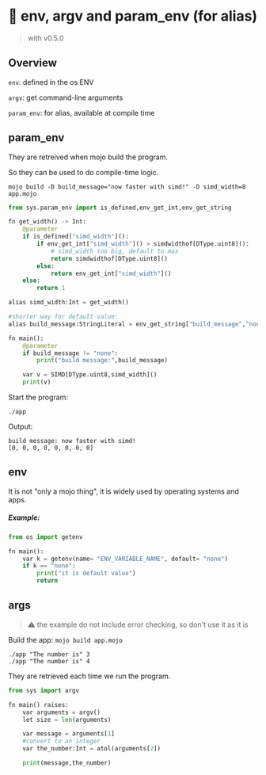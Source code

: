 # 🦜 env, argv and param_env (for alias)
> with v0.5.0
## Overview
```env```: defined in the os ENV

```argv```: get command-line arguments

```param_env```: for alias, available at compile time

## param_env
They are retreived when mojo build the program.

So they can be used to do compile-time logic.

```mojo build -D build_message="now faster with simd!" -D simd_width=8 app.mojo```
```python
from sys.param_env import is_defined,env_get_int,env_get_string

fn get_width() -> Int:
    @parameter
    if is_defined["simd_width"]():
        if env_get_int["simd_width"]() > simdwidthof[DType.uint8]():
            # simd_width too big, default to max
            return simdwidthof[DType.uint8]()
        else:
            return env_get_int["simd_width"]()
    else:
        return 1

alias simd_width:Int = get_width()

#shorter way for default value:
alias build_message:StringLiteral = env_get_string["build_message","none"]()

fn main():
    @parameter
    if build_message != "none":
        print("build message:",build_message)

    var v = SIMD[DType.uint8,simd_width]()
    print(v)
```
Start the program:

```./app```

Output:

    build message: now faster with simd!
    [0, 0, 0, 0, 0, 0, 0, 0]
## env
It is not "only a mojo thing", it is widely used by operating systems and apps.

##### Example:
```python
from os import getenv

fn main():
    var k = getenv(name= "ENV_VARIABLE_NAME", default= "none")
    if k == "none":
        print("it is default value")
        return
```


## args
> ⚠️ the example do not include error checking, so don't use it as it is

Build the app: ```mojo build app.mojo```

    ./app "The number is" 3
    ./app "The number is" 4
They are retrieved each time we run the program.

```python
from sys import argv

fn main() raises:
    var arguments = argv()
    let size = len(arguments)

    var message = arguments[1]
    #convert to an integer
    var the_number:Int = atol(arguments[2])

    print(message,the_number)
```
